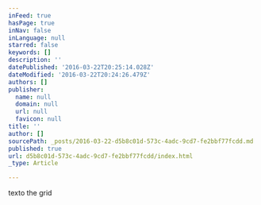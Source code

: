 ```yaml
---
inFeed: true
hasPage: true
inNav: false
inLanguage: null
starred: false
keywords: []
description: ''
datePublished: '2016-03-22T20:25:14.028Z'
dateModified: '2016-03-22T20:24:26.479Z'
authors: []
publisher:
  name: null
  domain: null
  url: null
  favicon: null
title: ''
author: []
sourcePath: _posts/2016-03-22-d5b8c01d-573c-4adc-9cd7-fe2bbf77fcdd.md
published: true
url: d5b8c01d-573c-4adc-9cd7-fe2bbf77fcdd/index.html
_type: Article

---
```

texto the grid